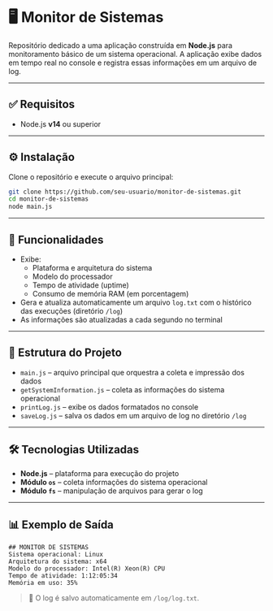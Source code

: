 # 🖥️ Monitor de Sistemas

Repositório dedicado a uma aplicação construída em **Node.js** para monitoramento básico de um sistema operacional. A aplicação exibe dados em tempo real no console e registra essas informações em um arquivo de log.

---

## ✅ Requisitos

- Node.js **v14** ou superior

---

## ⚙️ Instalação

Clone o repositório e execute o arquivo principal:

```bash
git clone https://github.com/seu-usuario/monitor-de-sistemas.git
cd monitor-de-sistemas
node main.js
```

---

## 🔧 Funcionalidades

- Exibe:
  - Plataforma e arquitetura do sistema
  - Modelo do processador
  - Tempo de atividade (uptime)
  - Consumo de memória RAM (em porcentagem)
- Gera e atualiza automaticamente um arquivo `log.txt` com o histórico das execuções (diretório `/log`)
- As informações são atualizadas a cada segundo no terminal

---

## 📁 Estrutura do Projeto

- `main.js` – arquivo principal que orquestra a coleta e impressão dos dados
- `getSystemInformation.js` – coleta as informações do sistema operacional
- `printLog.js` – exibe os dados formatados no console
- `saveLog.js` – salva os dados em um arquivo de log no diretório `/log`

---

## 🛠️ Tecnologias Utilizadas

- **Node.js** – plataforma para execução do projeto
- **Módulo `os`** – coleta informações do sistema operacional
- **Módulo `fs`** – manipulação de arquivos para gerar o log

---

## 📊 Exemplo de Saída

```
## MONITOR DE SISTEMAS
Sistema operacional: Linux
Arquitetura do sistema: x64
Modelo do processador: Intel(R) Xeon(R) CPU
Tempo de atividade: 1:12:05:34
Memória em uso: 35%
```

> 📝 O log é salvo automaticamente em `/log/log.txt`.
